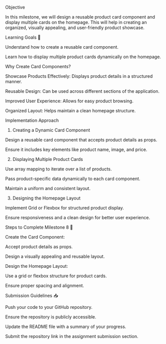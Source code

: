 Objective

In this milestone, we will design a reusable product card component and display multiple cards on the homepage. This will help in creating an organized, visually appealing, and user-friendly product showcase.

Learning Goals 🎯

Understand how to create a reusable card component.

Learn how to display multiple product cards dynamically on the homepage.

Why Create Card Components?

Showcase Products Effectively: Displays product details in a structured manner.

Reusable Design: Can be used across different sections of the application.

Improved User Experience: Allows for easy product browsing.

Organized Layout: Helps maintain a clean homepage structure.

Implementation Approach

1. Creating a Dynamic Card Component

Design a reusable card component that accepts product details as props.

Ensure it includes key elements like product name, image, and price.

2. Displaying Multiple Product Cards

Use array mapping to iterate over a list of products.

Pass product-specific data dynamically to each card component.

Maintain a uniform and consistent layout.

3. Designing the Homepage Layout

Implement Grid or Flexbox for structured product display.

Ensure responsiveness and a clean design for better user experience.

Steps to Complete Milestone 8 📝

Create the Card Component:

Accept product details as props.

Design a visually appealing and reusable layout.

Design the Homepage Layout:

Use a grid or flexbox structure for product cards.

Ensure proper spacing and alignment.

Submission Guidelines 📥

Push your code to your GitHub repository.

Ensure the repository is publicly accessible.

Update the README file with a summary of your progress.

Submit the repository link in the assignment submission section.
